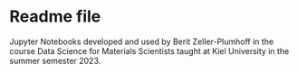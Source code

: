 # Readme file
Jupyter Notebooks developed and used by Berit Zeller-Plumhoff in the course Data Science for Materials Scientists taught at Kiel University in the summer semester 2023.
